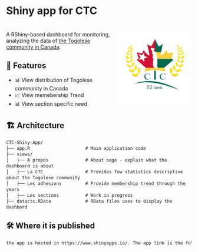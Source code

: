 # Shiny app for CTC

# <img src="img/logo4.jpg" align="right" alt="" width="200"/> 

A RShiny-based dashboard for monitoring, analyzing the data of [the Togolese community in Canada](https://ctcanada.org/).

## 🚀 Features

- 📊 View distribution of Togolese community in Canada
- 📈 View memebership Trend
- 📊 View section specific need


## 🏗️ Architecture

```
CTC-Shiny-App/
├── app.R                     # Main application code
├── views/                  
│   ├── A propos              # About page - explain what the dashboard is about
│   ├── La CTC                # Provides few statistics descriptive about the Togolese community
│   ├── Les adhesions         # Provide membership trend through the years
│   ├── Les sections          # Work in progress
├── datactc.RData             # RData files uses to display the dashbord

```

## 🛠️ Where it is published

```bash
the app is hosted in https://www.shinyapps.io/. The app link is the following:
```
